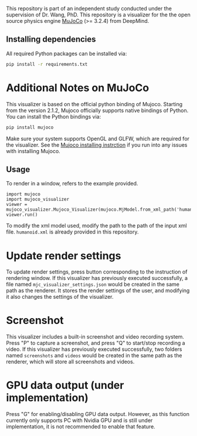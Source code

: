 This repository is part of an independent study conducted under the supervision of Dr. Wang, PhD.
This repository is a visualizer for the the open source physics engine [MuJoCo](https://github.com/deepmind/mujoco) (>= 3.2.4) from DeepMind. 

## Installing dependencies
All required Python packages can be installed via:

```bash
pip install -r requirements.txt
```

# Additional Notes on MuJoCo
This visualizer is based on the official python binding of Mujoco. Starting from the version 2.1.2, Mujoco officially supports native bindings of Python. 
You can install the Python bindings via:
```bash
pip install mujoco
```
Make sure your system supports OpenGL and GLFW, which are required for the visualizer. See the [Mujoco installing instrction](https://github.com/google-deepmind/mujoco/blob/main/README.md) if you run into any issues with installing Mujoco.

## Usage
To render in a window, refers to the example provided.
```
import mujoco
import mujoco_visualizer
viewer = mujoco_visualizer.Mujoco_Visualizer(mujoco.MjModel.from_xml_path('humanoid.xml'))
viewer.run()
```
To modify the xml model used, modify the path to the path of the input xml file. `humanoid.xml` is already provided in this repository.

# Update render settings
To update render settings, press button corresponding to the instruction of rendering window. 
If this visualizer has previously executed successfully, a file named `mjc_visualizer_settings.json` would be created in the same path as the renderer. It stores the render settings of the user, and modifying it also changes the settings of the visualizer.

# Screenshot
This visualizer includes a built-in screenshot and video recording system. Press "P" to capture a screenshot, and press "Q" to start/stop recording a video.
If this visualizer has previously executed successfully, two folders named `screenshots` and `videos` would be created in the same path as the renderer, which will store all screenshots and videos.

# GPU data output (under implementation)
Press "G" for enabling/disabling GPU data output. However, as this function currently only supports PC with Nvidia GPU and is still under implementation, it is not recommended to enable that feature.
